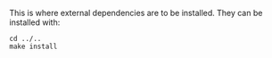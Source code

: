 This is where external dependencies are to be installed. They can be installed with:

    cd ../..
    make install
